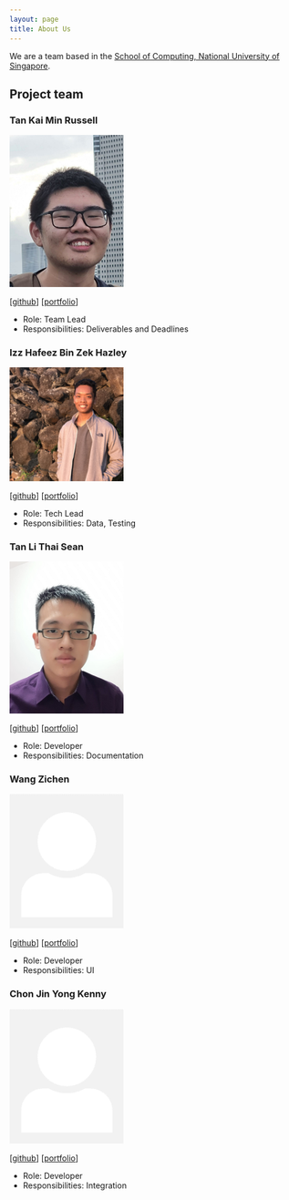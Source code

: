 ```yaml
---
layout: page
title: About Us
---
```


We are a team based in the [School of Computing, National University of Singapore](http://www.comp.nus.edu.sg).

## Project team

### Tan Kai Min Russell

<img src="images/russelltankaimin.png" width="200px">

[[github](https://github.com/russeltankaimin)]
[[portfolio](team/russelltankaimin.md)]

* Role: Team Lead
* Responsibilities: Deliverables and Deadlines

### Izz Hafeez Bin Zek Hazley

<img src="images/mynameizzhafeez.png" width="200px">

[[github](http://github.com/mynameizzhafeez)]
[[portfolio](team/mynameizzhafeez.md)]

* Role: Tech Lead
* Responsibilities: Data, Testing

### Tan Li Thai Sean

<img src="images/seanfirefox.png" width="200px">

[[github](http://github.com/seanfirefox)]
[[portfolio](team/seanfirefox.md)]

* Role: Developer
* Responsibilities: Documentation

### Wang Zichen

<img src="images/zichen-3974.png" width="200px">

[[github](http://github.com/zichen-3974)]
[[portfolio](team/zichen-3974.md)]

* Role: Developer
* Responsibilities: UI

### Chon Jin Yong Kenny

<img src="images/kennycjy.png" width="200px">

[[github](http://github.com/kennycjy)]
[[portfolio](team/kennycjy.md)]

* Role: Developer
* Responsibilities: Integration
